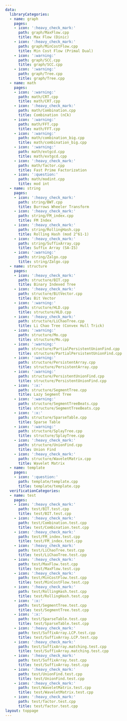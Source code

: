 ```yaml
---
data:
  libraryCategories:
  - name: graph
    pages:
    - icon: ':heavy_check_mark:'
      path: graph/MaxFlow.cpp
      title: Max Flow (Dinic)
    - icon: ':heavy_check_mark:'
      path: graph/MinCostFlow.cpp
      title: Min Cost Flow (Primal Dual)
    - icon: ':warning:'
      path: graph/SCC.cpp
      title: graph/SCC.cpp
    - icon: ':warning:'
      path: graph/Tree.cpp
      title: graph/Tree.cpp
  - name: math
    pages:
    - icon: ':warning:'
      path: math/CRT.cpp
      title: math/CRT.cpp
    - icon: ':heavy_check_mark:'
      path: math/Combination.cpp
      title: Combination (nCk)
    - icon: ':warning:'
      path: math/FFT.cpp
      title: math/FFT.cpp
    - icon: ':warning:'
      path: math/combination_big.cpp
      title: math/combination_big.cpp
    - icon: ':warning:'
      path: math/extgcd.cpp
      title: math/extgcd.cpp
    - icon: ':heavy_check_mark:'
      path: math/factor.cpp
      title: Fast Prime Factorization
    - icon: ':question:'
      path: math/modint.cpp
      title: mod int
  - name: string
    pages:
    - icon: ':heavy_check_mark:'
      path: string/BWT.cpp
      title: Burrows Wheeler Transform
    - icon: ':heavy_check_mark:'
      path: string/FM_index.cpp
      title: FM Index
    - icon: ':heavy_check_mark:'
      path: string/RollingHash.cpp
      title: Rolling Hash (mod 2^61-1)
    - icon: ':heavy_check_mark:'
      path: string/SuffixArray.cpp
      title: Suffix Array (SA-IS)
    - icon: ':warning:'
      path: string/Zalgo.cpp
      title: string/Zalgo.cpp
  - name: structure
    pages:
    - icon: ':heavy_check_mark:'
      path: structure/BIT.cpp
      title: Binary Indexed Tree
    - icon: ':heavy_check_mark:'
      path: structure/BitVector.cpp
      title: Bit Vector
    - icon: ':warning:'
      path: structure/HLD.cpp
      title: structure/HLD.cpp
    - icon: ':heavy_check_mark:'
      path: structure/LiChaoTree.cpp
      title: Li Chao Tree (Convex Hull Trick)
    - icon: ':warning:'
      path: structure/Mo.cpp
      title: structure/Mo.cpp
    - icon: ':warning:'
      path: structure/PartialPersistentUnionFind.cpp
      title: structure/PartialPersistentUnionFind.cpp
    - icon: ':warning:'
      path: structure/PersistentArray.cpp
      title: structure/PersistentArray.cpp
    - icon: ':warning:'
      path: structure/PersistentUnionFind.cpp
      title: structure/PersistentUnionFind.cpp
    - icon: ':x:'
      path: structure/SegmentTree.cpp
      title: Lazy Segment Tree
    - icon: ':warning:'
      path: structure/SegmentTreeBeats.cpp
      title: structure/SegmentTreeBeats.cpp
    - icon: ':x:'
      path: structure/SparseTable.cpp
      title: Sparse Table
    - icon: ':warning:'
      path: structure/SplayTree.cpp
      title: structure/SplayTree.cpp
    - icon: ':heavy_check_mark:'
      path: structure/UnionFind.cpp
      title: Union Find
    - icon: ':heavy_check_mark:'
      path: structure/WaveletMatrix.cpp
      title: Wavelet Matrix
  - name: template
    pages:
    - icon: ':question:'
      path: template/template.cpp
      title: template/template.cpp
  verificationCategories:
  - name: test
    pages:
    - icon: ':heavy_check_mark:'
      path: test/BIT.test.cpp
      title: test/BIT.test.cpp
    - icon: ':heavy_check_mark:'
      path: test/Combination.test.cpp
      title: test/Combination.test.cpp
    - icon: ':heavy_check_mark:'
      path: test/FM_index.test.cpp
      title: test/FM_index.test.cpp
    - icon: ':heavy_check_mark:'
      path: test/LiChaoTree.test.cpp
      title: test/LiChaoTree.test.cpp
    - icon: ':heavy_check_mark:'
      path: test/MaxFlow.test.cpp
      title: test/MaxFlow.test.cpp
    - icon: ':heavy_check_mark:'
      path: test/MinCostFlow.test.cpp
      title: test/MinCostFlow.test.cpp
    - icon: ':heavy_check_mark:'
      path: test/RollingHash.test.cpp
      title: test/RollingHash.test.cpp
    - icon: ':x:'
      path: test/SegmentTree.test.cpp
      title: test/SegmentTree.test.cpp
    - icon: ':x:'
      path: test/SparseTable.test.cpp
      title: test/SparseTable.test.cpp
    - icon: ':heavy_check_mark:'
      path: test/SuffixArray.LCP.test.cpp
      title: test/SuffixArray.LCP.test.cpp
    - icon: ':heavy_check_mark:'
      path: test/SuffixArray.matching.test.cpp
      title: test/SuffixArray.matching.test.cpp
    - icon: ':heavy_check_mark:'
      path: test/SuffixArray.test.cpp
      title: test/SuffixArray.test.cpp
    - icon: ':heavy_check_mark:'
      path: test/UnionFind.test.cpp
      title: test/UnionFind.test.cpp
    - icon: ':heavy_check_mark:'
      path: test/WaveletMatrix.test.cpp
      title: test/WaveletMatrix.test.cpp
    - icon: ':heavy_check_mark:'
      path: test/factor.test.cpp
      title: test/factor.test.cpp
layout: toppage
---
```


